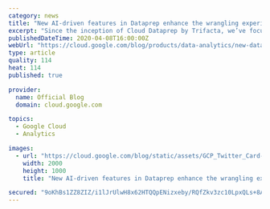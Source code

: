 ```yaml
---
category: news
title: "New AI-driven features in Dataprep enhance the wrangling experience"
excerpt: "Since the inception of Cloud Dataprep by Trifacta, we’ve focused on making the data preparation work of data professionals more accessible and efficient, with a determined intention to make the work of preparing data more enjoyable (and even fun, in some cases!).The latest release of Dataprep brings"
publishedDateTime: 2020-04-08T16:00:00Z
webUrl: "https://cloud.google.com/blog/products/data-analytics/new-dataprep-ai-features-for-data-wrangling/"
type: article
quality: 114
heat: 114
published: true

provider:
  name: Official Blog
  domain: cloud.google.com

topics:
  - Google Cloud
  - Analytics

images:
  - url: "https://cloud.google.com/blog/static/assets/GCP_Twitter_Card-2000×1000.png"
    width: 2000
    height: 1000
    title: "New AI-driven features in Dataprep enhance the wrangling experience"

secured: "9oKhBs1ZZ8ZIZ/i1lJrUlwH8x62HTQQpENizxeby/RQfZkv3zc10LpxQLs+8Aj62V+ewOzqQsfevnhyWPE6lFwNqxTqZsisUrataYD9KKG8+LHwqbSRUGKgrGLnHzKQyvA2t85AYw2790OFEflRGY+CwZA62CVDUio5sCDblGpTWvBQbljsUZeZVS9L/oX3wtFPNIMjuDy5g6JEiUZSWasegBb988aegds7FOMSImZK2W1UMryxMaZlPHDs/TpalkCpkTQYnIuhlJq0KCYPjh0NFzj+6/wsUebX++IVaulN6ioCQo45gbeNrRPeQbtWUb1zhEzUHuUkJMfyG5ccxxw==;G66ICHi2ZdQGl4j1mHqZpQ=="
---
```


